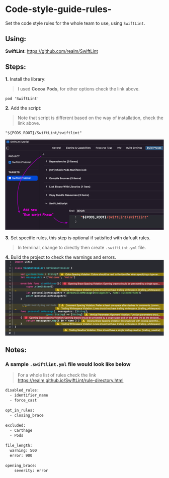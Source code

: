 # Code-style-guide-rules-
Set the code style rules for the whole team to use, using `SwiftLint`.

## Using:
**SwiftLint**: https://github.com/realm/SwiftLint

## Steps:
**1.** Install the library: 
> I used **Cocoa Pods**, for other options check the link above.
```
pod 'SwiftLint'
```

**2.** Add the script: 
> Note that script is different based on the way of installation, check the link above.
```
"${PODS_ROOT}/SwiftLint/swiftlint"
```
![Adding the script from Build Phases.](/Screenshots/1.png)

**3.** Set specific rules, this step is optional if satisfied with dafualt rules.
> In terminal, change to directly then create `.swiftLint.yml` file.


**4.** Build the project to check the warnings and errors.
![Warnings and errors generated by swiftlint.](/Screenshots/2.png)

## Notes:
### A sample `.swiftlint.yml` file would look like below
> For a whole list of rules check the link https://realm.github.io/SwiftLint/rule-directory.html
```
disabled_rules:
  - identifier_name
  - force_cast
    
opt_in_rules:
  - closing_brace
  
excluded:
  - Carthage
  - Pods
  
file_length:
  warning: 500
  error: 900

opening_brace:
    severity: error
```

